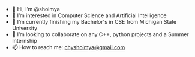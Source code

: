 - 👋 Hi, I’m @shoimya
- 👀 I’m interested in Computer Science and Artificial Intelligence 
- 🌱 I’m currently finishing my Bachelor's in CSE from Michigan State University 
- 💞️ I’m looking to collaborate on any C++, python projects and a Summer Internship
- 📫 How to reach me: chyshoimya@gmail.com

<!---
Shoimya/Shoimya is a ✨ special ✨ repository because its `README.md` (this file) appears on your GitHub profile.
You can click the Preview link to take a look at your changes.
--->
